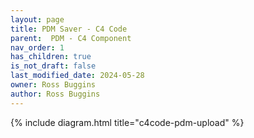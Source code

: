 ```yaml
---
layout: page
title: PDM Saver - C4 Code
parent:  PDM - C4 Component
nav_order: 1
has_children: true
is_not_draft: false
last_modified_date: 2024-05-28
owner: Ross Buggins
author: Ross Buggins
---
```


{% include diagram.html title="c4code-pdm-upload" %}
